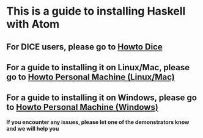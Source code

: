 # This is a guide to installing Haskell with Atom

## For DICE users, please go to [Howto Dice](https://github.com/livecodealex/haskell-atom/blob/master/howto_dice.md)

## For a guide to installing it on Linux/Mac, please go to [Howto Personal Machine (Linux/Mac)](https://github.com/livecodealex/haskell-atom/blob/master/howto_personal_mac_linux.md)

## For a guide to installing it on Windows, please go to [Howto Personal Machine (Windows)](https://github.com/livecodealex/haskell-atom/blob/master/howto_personal_windows.md)

**If you encounter any issues, please let one of the demonstrators know and we will help you**
